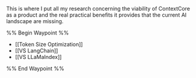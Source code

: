 This is where I put all my research concerning the viability of ContextCore as a product and the real practical benefits it provides that the current AI landscape are missing. 

%% Begin Waypoint %%
- [[Token Size Optimization]]
- [[VS LangChain]]
- [[VS LLaMaIndex]]

%% End Waypoint %%
